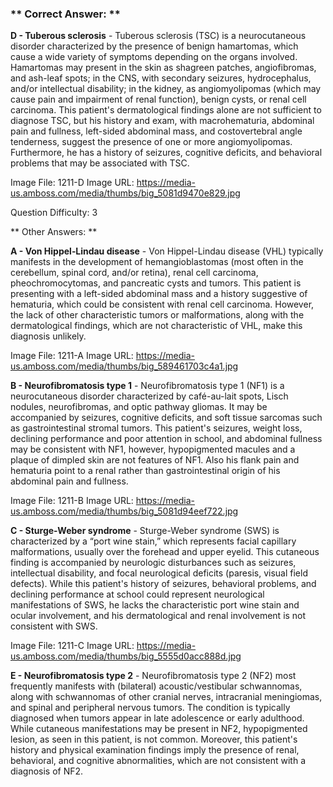 ### ** Correct Answer: **

**D - Tuberous sclerosis** - Tuberous sclerosis (TSC) is a neurocutaneous disorder characterized by the presence of benign hamartomas, which cause a wide variety of symptoms depending on the organs involved. Hamartomas may present in the skin as shagreen patches, angiofibromas, and ash-leaf spots; in the CNS, with secondary seizures, hydrocephalus, and/or intellectual disability; in the kidney, as angiomyolipomas (which may cause pain and impairment of renal function), benign cysts, or renal cell carcinoma. This patient's dermatological findings alone are not sufficient to diagnose TSC, but his history and exam, with macrohematuria, abdominal pain and fullness, left-sided abdominal mass, and costovertebral angle tenderness, suggest the presence of one or more angiomyolipomas. Furthermore, he has a history of seizures, cognitive deficits, and behavioral problems that may be associated with TSC.

Image File: 1211-D
Image URL: https://media-us.amboss.com/media/thumbs/big_5081d9470e829.jpg

Question Difficulty: 3

** Other Answers: **

**A - Von Hippel‑Lindau disease** - Von Hippel-Lindau disease (VHL) typically manifests in the development of hemangioblastomas (most often in the cerebellum, spinal cord, and/or retina), renal cell carcinoma, pheochromocytomas, and pancreatic cysts and tumors. This patient is presenting with a left-sided abdominal mass and a history suggestive of hematuria, which could be consistent with renal cell carcinoma. However, the lack of other characteristic tumors or malformations, along with the dermatological findings, which are not characteristic of VHL, make this diagnosis unlikely.

Image File: 1211-A
Image URL: https://media-us.amboss.com/media/thumbs/big_589461703c4a1.jpg

**B - Neurofibromatosis type 1** - Neurofibromatosis type 1 (NF1) is a neurocutaneous disorder characterized by café-au-lait spots, Lisch nodules, neurofibromas, and optic pathway gliomas. It may be accompanied by seizures, cognitive deficits, and soft tissue sarcomas such as gastrointestinal stromal tumors. This patient's seizures, weight loss, declining performance and poor attention in school, and abdominal fullness may be consistent with NF1, however, hypopigmented macules and a plaque of dimpled skin are not features of NF1. Also his flank pain and hematuria point to a renal rather than gastrointestinal origin of his abdominal pain and fullness.

Image File: 1211-B
Image URL: https://media-us.amboss.com/media/thumbs/big_5081d94eef722.jpg

**C - Sturge-Weber syndrome** - Sturge-Weber syndrome (SWS) is characterized by a “port wine stain,” which represents facial capillary malformations, usually over the forehead and upper eyelid. This cutaneous finding is accompanied by neurologic disturbances such as seizures, intellectual disability, and focal neurological deficits (paresis, visual field defects). While this patient's history of seizures, behavioral problems, and declining performance at school could represent neurological manifestations of SWS, he lacks the characteristic port wine stain and ocular involvement, and his dermatological and renal involvement is not consistent with SWS.

Image File: 1211-C
Image URL: https://media-us.amboss.com/media/thumbs/big_5555d0acc888d.jpg

**E - Neurofibromatosis type 2** - Neurofibromatosis type 2 (NF2) most frequently manifests with (bilateral) acoustic/vestibular schwannomas, along with schwannomas of other cranial nerves, intracranial meningiomas, and spinal and peripheral nervous tumors. The condition is typically diagnosed when tumors appear in late adolescence or early adulthood. While cutaneous manifestations may be present in NF2, hypopigmented lesion, as seen in this patient, is not common. Moreover, this patient's history and physical examination findings imply the presence of renal, behavioral, and cognitive abnormalities, which are not consistent with a diagnosis of NF2.

